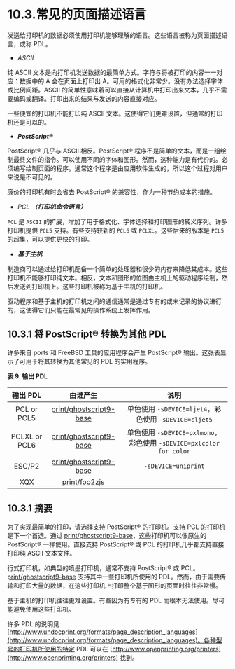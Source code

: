 # 10.3.常见的页面描述语言

发送给打印机的数据必须使用打印机能够理解的语言。这些语言被称为页面描述语言，或称 PDL。

- _ASCII_

纯 ASCII 文本是向打印机发送数据的最简单方式。字符与将被打印的内容一一对应：数据中的 A 会在页面上打印出 A。可用的格式化非常少。没有办法选择字体或比例间距。ASCII 的简单性意味着可以直接从计算机中打印出来文本，几乎不需要编码或翻译。打印出来的结果与发送的内容直接对应。

一些便宜的打印机不能打印纯 ASCII 文本。这使得它们更难设置，但通常的打印机还是可以的。

- _**PostScript®**_

PostScript® 几乎与 ASCII 相反。PostScript® 程序不是简单的文本，而是一组绘制最终文件的指令。可以使用不同的字体和图形。然而，这种能力是有代价的。必须编写绘制页面的程序。通常这个程序是由应用软件生成的，所以这个过程对用户来说是不可见的。

廉价的打印机有时会省去 PostScript® 的兼容性，作为一种节约成本的措施。

- _PCL_ _**（打印机命令语言）**_

`PCL` 是 `ASCII` 的扩展，增加了用于格式化、字体选择和打印图形的转义序列。许多打印机提供 `PCL5` 支持。有些支持较新的 `PCL6` 或 `PCLXL`。这些后来的版本是 `PCL5` 的超集，可以提供更快的打印。

- _**基于主机**_

制造商可以通过给打印机配备一个简单的处理器和很少的内存来降低其成本。这些打印机不能够打印纯文本。相反，文本和图形的位图由主机上的驱动程序绘制，然后发送到打印机上。这些打印机被称为基于主机的打印机。

驱动程序和基于主机的打印机之间的通信通常是通过专有的或未记录的协议进行的，这使得它们只能在最常见的操作系统上发挥作用。

## 10.3.1 将 PostScript® 转换为其他 PDL

许多来自 ports 和 FreeBSD 工具的应用程序会产生 PostScript® 输出。这张表显示了可用于将其转换为其他常见的 PDL 的实用程序。

**表 9. 输出 PDL**

|   输出 PDL    |                                             由谁产生                                             |                                说明                                 |
| :-----------: | :----------------------------------------------------------------------------------------------: | :-----------------------------------------------------------------: |
|  PCL or PCL5  | [print/ghostscript9-base](https://cgit.freebsd.org/ports/tree/print/ghostscript9-base/pkg-descr) |        单色使用 `-sDEVICE=ljet4`，彩色使用 `-sDEVICE=cljet5`        |
| PCLXL or PCL6 | [print/ghostscript9-base](https://cgit.freebsd.org/ports/tree/print/ghostscript9-base/pkg-descr) | 单色使用 `-sDEVICE=pxlmono`，彩色使用 `-sDEVICE=pxlcolor for color` |
|    ESC/P2     | [print/ghostscript9-base](https://cgit.freebsd.org/ports/tree/print/ghostscript9-base/pkg-descr) |                         `-sDEVICE=uniprint`                         |
|      XQX      |           [print/foo2zjs](https://cgit.freebsd.org/ports/tree/print/foo2zjs/pkg-descr)           |                                                                     |

## 10.3.1 摘要

为了实现最简单的打印，请选择支持 PostScript® 的打印机。支持 PCL 的打印机是下一个首选。通过 [print/ghostscript9-base](https://cgit.freebsd.org/ports/tree/print/ghostscript9-base/pkg-descr)，这些打印机可以像原生的 PostScript® 一样使用。直接支持 PostScript® 或 PCL 的打印机几乎都支持直接打印纯 ASCII 文本文件。

行式打印机，如典型的喷墨打印机，通常不支持 PostScript® 或 PCL。[print/ghostscript9-base](https://cgit.freebsd.org/ports/tree/print/ghostscript9-base/pkg-descr) 支持其中一些打印机所使用的 PDL。然而，由于需要传输和打印大量的数据，在这些打印机上打印整个基于图形的页面时往往非常慢。

基于主机的打印机往往更难设置。有些因为有专有的 PDL 而根本无法使用。尽可能避免使用这些打印机。

许多 PDL 的说明见 [http://www.undocprint.org/formats/page_description_languages](http://www.undocprint.org/formats/page_description_languages)。各种型号的打印机所使用的特定 PDL 可以在 [http://www.openprinting.org/printers](http://www.openprinting.org/printers) 找到。
